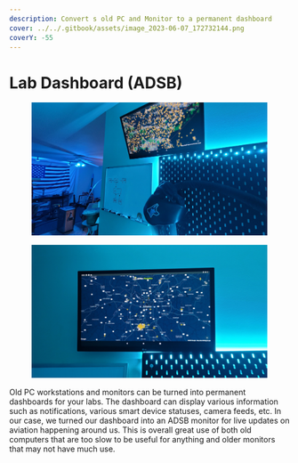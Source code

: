 ```yaml
---
description: Convert s old PC and Monitor to a permanent dashboard
cover: ../../.gitbook/assets/image_2023-06-07_172732144.png
coverY: -55
---
```


# Lab Dashboard (ADSB)

<figure><img src="../../.gitbook/assets/20230606_184117[1].jpg" alt=""><figcaption></figcaption></figure>

<figure><img src="../../.gitbook/assets/20230607_171848[1].jpg" alt=""><figcaption></figcaption></figure>

Old PC workstations and monitors can be turned into permanent dashboards for your labs. The dashboard can display various information such as notifications, various smart device statuses, camera feeds, etc. In our case, we turned our dashboard into an ADSB monitor for live updates on aviation happening around us. This is overall great use of both old computers that are too slow to be useful for anything and older monitors that may not have much use.&#x20;

